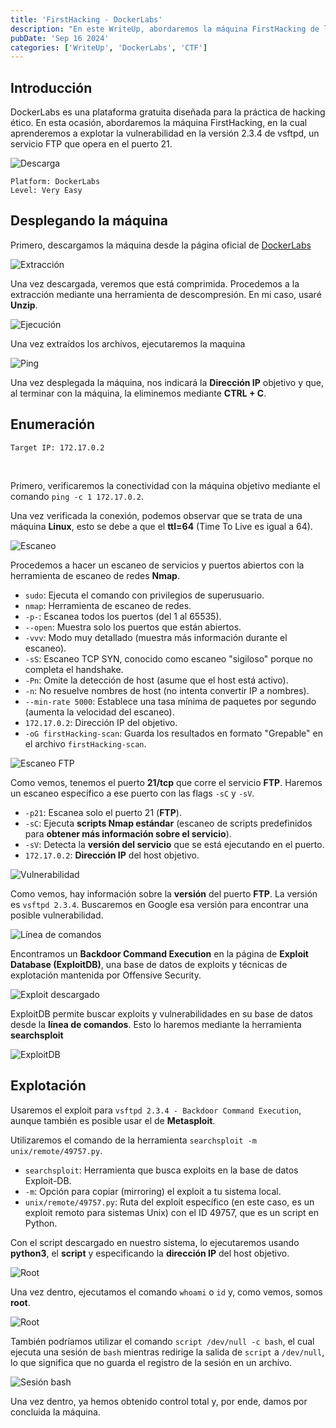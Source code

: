 ```yaml
---
title: 'FirstHacking - DockerLabs'
description: "En este WriteUp, abordaremos la máquina FirstHacking de la plataforma DockerLabs. Aprenderemos a explotar la vulnerabilidad en la versión 2.3.4 de vsftpd, un servicio FTP que opera en el puerto 21."
pubDate: 'Sep 16 2024'
categories: ['WriteUp', 'DockerLabs', 'CTF']
--- 
```


## Introducción

DockerLabs es una plataforma gratuita diseñada para la práctica de hacking ético. En esta ocasión, abordaremos la máquina FirstHacking, en la cual aprenderemos a explotar la vulnerabilidad en la versión 2.3.4 de vsftpd, un servicio FTP que opera en el puerto 21.

![Descarga](../../../assets/DockerLabs/FirstHacking/firsthacking-1.png)
```
Platform: DockerLabs
Level: Very Easy
```

## Desplegando la máquina

Primero, descargamos la máquina desde la página oficial de [DockerLabs](https://dockerlabs.es)

![Extracción](../../../assets/DockerLabs/FirstHacking/firsthacking-2.png)

Una vez descargada, veremos que está comprimida. Procedemos a la extracción mediante una herramienta de descompresión. En mi caso, usaré **Unzip**.

![Ejecución](../../../assets/DockerLabs/FirstHacking/firsthacking-3.png)

Una vez extraídos los archivos, ejecutaremos la maquina

![Ping](../../../assets/DockerLabs/FirstHacking/firsthacking-4.png)

Una vez desplegada la máquina, nos indicará la **Dirección IP** objetivo y que, al terminar con la máquina, la eliminemos mediante **CTRL + C**.

## Enumeración
```
Target IP: 172.17.0.2
```
<br>

Primero, verificaremos la conectividad con la máquina objetivo mediante el comando `ping -c 1 172.17.0.2`.

Una vez verificada la conexión, podemos observar que se trata de una máquina **Linux**, esto se debe a que el **ttl=64** (Time To Live es igual a 64).

![Escaneo](../../../assets/DockerLabs/FirstHacking/firsthacking-5.png)

Procedemos a hacer un escaneo de servicios y puertos abiertos con la herramienta de escaneo de redes **Nmap**.

- `sudo`: Ejecuta el comando con privilegios de superusuario.
- `nmap`: Herramienta de escaneo de redes.
- `-p-`: Escanea todos los puertos (del 1 al 65535).
- `--open`: Muestra solo los puertos que están abiertos.
- `-vvv`: Modo muy detallado (muestra más información durante el escaneo).
- `-sS`: Escaneo TCP SYN, conocido como escaneo "sigiloso" porque no completa el handshake.
- `-Pn`: Omite la detección de host (asume que el host está activo).
- `-n`: No resuelve nombres de host (no intenta convertir IP a nombres).
- `--min-rate 5000`: Establece una tasa mínima de paquetes por segundo (aumenta la velocidad del escaneo).
- `172.17.0.2`: Dirección IP del objetivo.
- `-oG firstHacking-scan`: Guarda los resultados en formato "Grepable" en el archivo `firstHacking-scan`.

![Escaneo FTP](../../../assets/DockerLabs/FirstHacking/firsthacking-6.png)

Como vemos, tenemos el puerto **21/tcp** que corre el servicio **FTP**. Haremos un escaneo específico a ese puerto con las flags `-sC` y `-sV`.

- `-p21`: Escanea solo el puerto 21 (**FTP**).
- `-sC`: Ejecuta **scripts Nmap estándar** (escaneo de scripts predefinidos para **obtener más información sobre el servicio**).
- `-sV`: Detecta la **versión del servicio** que se está ejecutando en el puerto.
- `172.17.0.2`: **Dirección IP** del host objetivo.

![Vulnerabilidad](../../../assets/DockerLabs/FirstHacking/firsthacking-7.png)

Como vemos, hay información sobre la **versión** del puerto **FTP**. La versión es `vsftpd 2.3.4`. Buscaremos en Google esa versión para encontrar una posible vulnerabilidad.

![Línea de comandos](../../../assets/DockerLabs/FirstHacking/firsthacking-9.png)

Encontramos un **Backdoor Command Execution** en la página de **Exploit Database (ExploitDB)**, una base de datos de exploits y técnicas de explotación mantenida por Offensive Security.

![Exploit descargado](../../../assets/DockerLabs/FirstHacking/firsthacking-10.png)

ExploitDB permite buscar exploits y vulnerabilidades en su base de datos desde la **línea de comandos**. Esto lo haremos mediante la herramienta **searchsploit**

![ExploitDB](../../../assets/DockerLabs/FirstHacking/firsthacking-8.png)

## Explotación

Usaremos el exploit para `vsftpd 2.3.4 - Backdoor Command Execution`, aunque también es posible usar el de **Metasploit**.

Utilizaremos el comando de la herramienta `searchsploit -m unix/remote/49757.py`.

- `searchsploit`: Herramienta que busca exploits en la base de datos Exploit-DB.
- `-m`: Opción para copiar (mirroring) el exploit a tu sistema local.
- `unix/remote/49757.py`: Ruta del exploit específico (en este caso, es un exploit remoto para sistemas Unix) con el ID 49757, que es un script en Python.



Con el script descargado en nuestro sistema, lo ejecutaremos usando **python3**, el **script** y especificando la **dirección IP** del host objetivo.

![Root](../../../assets/DockerLabs/FirstHacking/firsthacking-12.png)

Una vez dentro, ejecutamos el comando `whoami` o `id` y, como vemos, somos **root**.

![Root](../../../assets/DockerLabs/FirstHacking/firsthacking-14.png)

También podríamos utilizar el comando `script /dev/null -c bash`, el cual ejecuta una sesión de `bash` mientras redirige la salida de `script` a `/dev/null`, lo que significa que no guarda el registro de la sesión en un archivo.

![Sesión bash](../../../assets/DockerLabs/FirstHacking/firsthacking-15.png)

Una vez dentro, ya hemos obtenido control total y, por ende, damos por concluida la máquina.